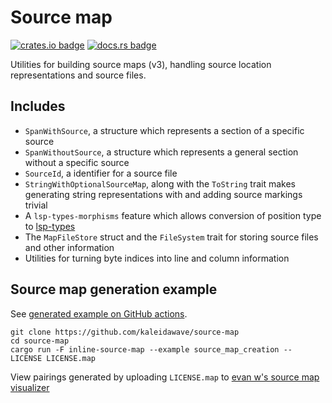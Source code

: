 # Source map

[![crates.io badge](https://img.shields.io/crates/v/source-map?style=flat-square)](https://crates.io/crates/source-map)
[![docs.rs badge](https://img.shields.io/docsrs/source-map?style=flat-square)](https://docs.rs/source-map/latest)

Utilities for building source maps (v3), handling source location representations and source files.

## Includes

- `SpanWithSource`, a structure which represents a section of a specific source
- `SpanWithoutSource`, a structure which represents a general section without a specific source
- `SourceId`, a identifier for a source file
- `StringWithOptionalSourceMap`, along with the `ToString` trait makes generating string representations with and adding source markings trivial
- A `lsp-types-morphisms` feature which allows conversion of position type to [lsp-types](https://docs.rs/crate/lsp-types/latest)
- The `MapFileStore` struct and the `FileSystem` trait for storing source files and other information
- Utilities for turning byte indices into line and column information

## Source map generation example

See [generated example on GitHub actions](https://github.com/kaleidawave/source-map/actions/workflows/example.yml).

```shell
git clone https://github.com/kaleidawave/source-map
cd source-map
cargo run -F inline-source-map --example source_map_creation -- LICENSE LICENSE.map
```

View pairings generated by uploading `LICENSE.map` to [evan w's source map visualizer](https://evanw.github.io/source-map-visualization/)

